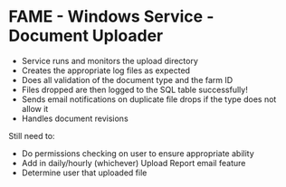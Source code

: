 # FAME - Windows Service - Document Uploader


- Service runs and monitors the upload directory
- Creates the appropriate log files as expected
- Does all validation of the document type and the farm ID
- Files dropped are then logged to the SQL table successfully!
- Sends email notifications on duplicate file drops if the type does not allow it
- Handles document revisions

Still need to:
- Do permissions checking on user to ensure appropriate ability
- Add in daily/hourly (whichever) Upload Report email feature
- Determine user that uploaded file
